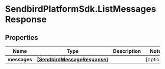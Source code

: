# SendbirdPlatformSdk.ListMessagesResponse

## Properties

Name | Type | Description | Notes
------------ | ------------- | ------------- | -------------
**messages** | [**[SendbirdMessageResponse]**](SendbirdMessageResponse.md) |  | [optional] 


